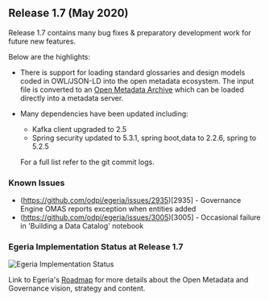 <!-- SPDX-License-Identifier: CC-BY-4.0 -->
<!-- Copyright Contributors to the Egeria project. -->

## Release 1.7 (May 2020)

Release 1.7 contains many bug fixes & preparatory development work for future new features.

Below are the highlights:

* There is support for loading standard glossaries and design models coded in OWL/JSON-LD into
  the open metadata ecosystem.  The input file is converted to an
  [Open Metadata Archive](https://github.com/odpi/egeria/tree/main/open-metadata-resources/open-metadata-archives) which can be loaded directly
  into a metadata server.

* Many dependencies have been updated including:
    * Kafka client upgraded to 2.5
    * Spring security updated to 5.3.1, spring boot,data to 2.2.6, spring to 5.2.5
  
  For a full list refer to the git commit logs.

### Known Issues

* (https://github.com/odpi/egeria/issues/2935)[2935] - Governance Engine OMAS reports exception when entities added
* (https://github.com/odpi/egeria/issues/3005)[3005] - Occasional failure in 'Building a Data Catalog' notebook

### Egeria Implementation Status at Release 1.7
 
![Egeria Implementation Status](/release-notes/functional-organization-showing-implementation-status-for-1.7.png)
 
 Link to Egeria's [Roadmap](/release-notes/roadmap/) for more details about the
 Open Metadata and Governance vision, strategy and content.


